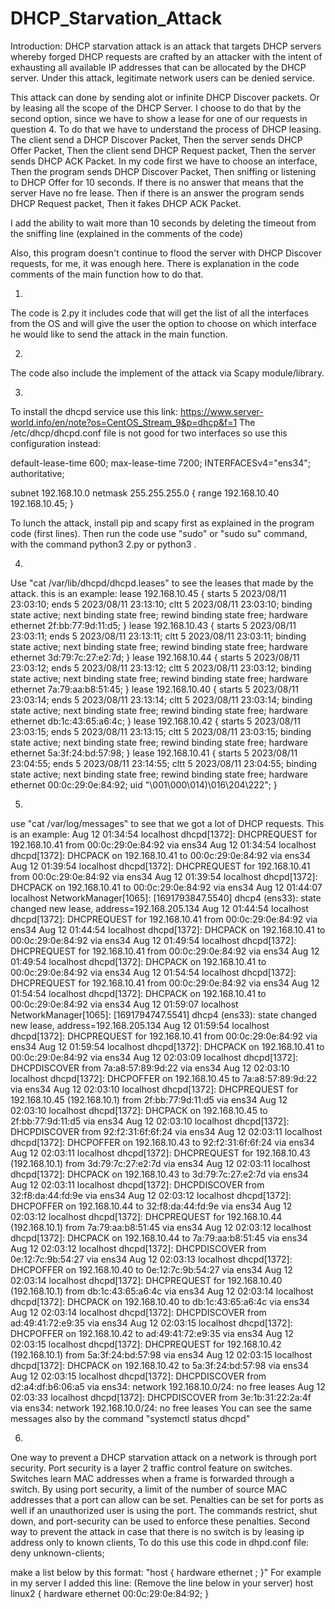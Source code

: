 # DHCP_Starvation_Attack
Introduction:
DHCP starvation attack is an attack that targets DHCP servers whereby forged DHCP requests
are crafted by an attacker with the intent of exhausting all available IP addresses
that can be allocated by the DHCP server. Under this attack, legitimate network users can be denied service.

This attack can done by sending alot or infinite DHCP Discover packets.
Or by leasing all the scope of the DHCP Server.
I choose to do that by the second option, since we have to show a lease for one of our requests in question 4.
To do that we have to understand the process of DHCP leasing.
The client send a DHCP Discover Packet, Then the server sends DHCP Offer Packet,
Then the client send DHCP Request packet, Then the server sends DHCP ACK Packet.
In my code first we have to choose an interface, Then the program sends DHCP Discover Packet,
Then sniffing or listening to DHCP Offer for 10 seconds. If there is no answer that means that the server
Have no fre lease. Then if there is an answer the program sends DHCP Request packet,
Then it fakes DHCP ACK Packet.

I add the ability to wait more than 10 seconds by deleting the timeout
from the sniffing line (explained in the comments of the code)

Also, this program doesn't continue to flood the server with DHCP Discover requests, for me, it was enough here.
There is explanation in the code comments of the main function how to do that.

1.
The code is 2.py it includes code that will get the list of all the interfaces from the OS
and will give the user the option to choose on which interface he would like to send the attack in the main function.

2.
The code also include the implement of the attack via Scapy module/library.

3.
To install the dhcpd service use this link:
https://www.server-world.info/en/note?os=CentOS_Stream_9&p=dhcp&f=1
The /etc/dhcp/dhcpd.conf file is not good for two interfaces so use this configuration instead:


default-lease-time 600;
max-lease-time 7200;
INTERFACESv4="ens34";
authoritative;

subnet 192.168.10.0 netmask 255.255.255.0 {
range 192.168.10.40 192.168.10.45;
}

To lunch the attack, install pip and scapy first as explained in the program code (first lines).
Then run the code use "sudo" or "sudo su" command, with the command python3 2.py or python3 <file>.

4.
Use "cat /var/lib/dhcpd/dhcpd.leases" to see the leases that made by the attack. this is an example:
lease 192.168.10.45 {
  starts 5 2023/08/11 23:03:10;
  ends 5 2023/08/11 23:13:10;
  cltt 5 2023/08/11 23:03:10;
  binding state active;
  next binding state free;
  rewind binding state free;
  hardware ethernet 2f:bb:77:9d:11:d5;
}
lease 192.168.10.43 {
  starts 5 2023/08/11 23:03:11;
  ends 5 2023/08/11 23:13:11;
  cltt 5 2023/08/11 23:03:11;
  binding state active;
  next binding state free;
  rewind binding state free;
  hardware ethernet 3d:79:7c:27:e2:7d;
}
lease 192.168.10.44 {
  starts 5 2023/08/11 23:03:12;
  ends 5 2023/08/11 23:13:12;
  cltt 5 2023/08/11 23:03:12;
  binding state active;
  next binding state free;
  rewind binding state free;
  hardware ethernet 7a:79:aa:b8:51:45;
}
lease 192.168.10.40 {
  starts 5 2023/08/11 23:03:14;
  ends 5 2023/08/11 23:13:14;
  cltt 5 2023/08/11 23:03:14;
  binding state active;
  next binding state free;
  rewind binding state free;
  hardware ethernet db:1c:43:65:a6:4c;
}
lease 192.168.10.42 {
  starts 5 2023/08/11 23:03:15;
  ends 5 2023/08/11 23:13:15;
  cltt 5 2023/08/11 23:03:15;
  binding state active;
  next binding state free;
  rewind binding state free;
  hardware ethernet 5a:3f:24:bd:57:98;
}
lease 192.168.10.41 {
  starts 5 2023/08/11 23:04:55;
  ends 5 2023/08/11 23:14:55;
  cltt 5 2023/08/11 23:04:55;
  binding state active;
  next binding state free;
  rewind binding state free;
  hardware ethernet 00:0c:29:0e:84:92;
  uid "\001\000\014)\016\204\222";
}

5.
use "cat /var/log/messages" to see that we got a lot of DHCP requests.
This is an example:
Aug 12 01:34:54 localhost dhcpd[1372]: DHCPREQUEST for 192.168.10.41 from 00:0c:29:0e:84:92 via ens34
Aug 12 01:34:54 localhost dhcpd[1372]: DHCPACK on 192.168.10.41 to 00:0c:29:0e:84:92 via ens34
Aug 12 01:39:54 localhost dhcpd[1372]: DHCPREQUEST for 192.168.10.41 from 00:0c:29:0e:84:92 via ens34
Aug 12 01:39:54 localhost dhcpd[1372]: DHCPACK on 192.168.10.41 to 00:0c:29:0e:84:92 via ens34
Aug 12 01:44:07 localhost NetworkManager[1065]: <info>  [1691793847.5540] dhcp4 (ens33): state changed new lease, address=192.168.205.134
Aug 12 01:44:54 localhost dhcpd[1372]: DHCPREQUEST for 192.168.10.41 from 00:0c:29:0e:84:92 via ens34
Aug 12 01:44:54 localhost dhcpd[1372]: DHCPACK on 192.168.10.41 to 00:0c:29:0e:84:92 via ens34
Aug 12 01:49:54 localhost dhcpd[1372]: DHCPREQUEST for 192.168.10.41 from 00:0c:29:0e:84:92 via ens34
Aug 12 01:49:54 localhost dhcpd[1372]: DHCPACK on 192.168.10.41 to 00:0c:29:0e:84:92 via ens34
Aug 12 01:54:54 localhost dhcpd[1372]: DHCPREQUEST for 192.168.10.41 from 00:0c:29:0e:84:92 via ens34
Aug 12 01:54:54 localhost dhcpd[1372]: DHCPACK on 192.168.10.41 to 00:0c:29:0e:84:92 via ens34
Aug 12 01:59:07 localhost NetworkManager[1065]: <info>  [1691794747.5541] dhcp4 (ens33): state changed new lease, address=192.168.205.134
Aug 12 01:59:54 localhost dhcpd[1372]: DHCPREQUEST for 192.168.10.41 from 00:0c:29:0e:84:92 via ens34
Aug 12 01:59:54 localhost dhcpd[1372]: DHCPACK on 192.168.10.41 to 00:0c:29:0e:84:92 via ens34
Aug 12 02:03:09 localhost dhcpd[1372]: DHCPDISCOVER from 7a:a8:57:89:9d:22 via ens34
Aug 12 02:03:10 localhost dhcpd[1372]: DHCPOFFER on 192.168.10.45 to 7a:a8:57:89:9d:22 via ens34
Aug 12 02:03:10 localhost dhcpd[1372]: DHCPREQUEST for 192.168.10.45 (192.168.10.1) from 2f:bb:77:9d:11:d5 via ens34
Aug 12 02:03:10 localhost dhcpd[1372]: DHCPACK on 192.168.10.45 to 2f:bb:77:9d:11:d5 via ens34
Aug 12 02:03:10 localhost dhcpd[1372]: DHCPDISCOVER from 92:f2:31:6f:6f:24 via ens34
Aug 12 02:03:11 localhost dhcpd[1372]: DHCPOFFER on 192.168.10.43 to 92:f2:31:6f:6f:24 via ens34
Aug 12 02:03:11 localhost dhcpd[1372]: DHCPREQUEST for 192.168.10.43 (192.168.10.1) from 3d:79:7c:27:e2:7d via ens34
Aug 12 02:03:11 localhost dhcpd[1372]: DHCPACK on 192.168.10.43 to 3d:79:7c:27:e2:7d via ens34
Aug 12 02:03:11 localhost dhcpd[1372]: DHCPDISCOVER from 32:f8:da:44:fd:9e via ens34
Aug 12 02:03:12 localhost dhcpd[1372]: DHCPOFFER on 192.168.10.44 to 32:f8:da:44:fd:9e via ens34
Aug 12 02:03:12 localhost dhcpd[1372]: DHCPREQUEST for 192.168.10.44 (192.168.10.1) from 7a:79:aa:b8:51:45 via ens34
Aug 12 02:03:12 localhost dhcpd[1372]: DHCPACK on 192.168.10.44 to 7a:79:aa:b8:51:45 via ens34
Aug 12 02:03:12 localhost dhcpd[1372]: DHCPDISCOVER from 0e:12:7c:9b:54:27 via ens34
Aug 12 02:03:13 localhost dhcpd[1372]: DHCPOFFER on 192.168.10.40 to 0e:12:7c:9b:54:27 via ens34
Aug 12 02:03:14 localhost dhcpd[1372]: DHCPREQUEST for 192.168.10.40 (192.168.10.1) from db:1c:43:65:a6:4c via ens34
Aug 12 02:03:14 localhost dhcpd[1372]: DHCPACK on 192.168.10.40 to db:1c:43:65:a6:4c via ens34
Aug 12 02:03:14 localhost dhcpd[1372]: DHCPDISCOVER from ad:49:41:72:e9:35 via ens34
Aug 12 02:03:15 localhost dhcpd[1372]: DHCPOFFER on 192.168.10.42 to ad:49:41:72:e9:35 via ens34
Aug 12 02:03:15 localhost dhcpd[1372]: DHCPREQUEST for 192.168.10.42 (192.168.10.1) from 5a:3f:24:bd:57:98 via ens34
Aug 12 02:03:15 localhost dhcpd[1372]: DHCPACK on 192.168.10.42 to 5a:3f:24:bd:57:98 via ens34
Aug 12 02:03:15 localhost dhcpd[1372]: DHCPDISCOVER from d2:a4:df:b6:06:a5 via ens34: network 192.168.10.0/24: no free leases
Aug 12 02:03:33 localhost dhcpd[1372]: DHCPDISCOVER from 3e:1b:31:22:2a:4f via ens34: network 192.168.10.0/24: no free leases
You can see the same messages also by the command "systemctl status dhcpd"

6.
One way to prevent a DHCP starvation attack on a network is through port security.
Port security is a layer 2 traffic control feature on switches.
Switches learn MAC addresses when a frame is forwarded through a switch.
By using port security, a limit of the number of source MAC addresses that a port can allow can be set.
Penalties can be set for ports as well if an unauthorized user is using the port.
The commands restrict, shut down, and port-security can be used to enforce these penalties.
Second way to prevent the attack in case that there is no switch is by leasing ip address only to known clients,
To do this use this code in dhpd.conf file:
deny unknown-clients;

make a list below by this format: "host <host name> { hardware ethernet <MAC Address>; }"
For example in my server I added this line: (Remove the line below in your server)
host linux2 { hardware ethernet 00:0c:29:0e:84:92; }

